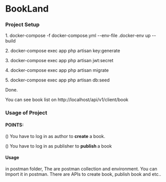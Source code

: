 <h1>BookLand</h1>

<h3>Project Setup </h3>

<p>    1. docker-compose -f docker-compose.yml --env-file .docker-env up --build </p>
<p>    2. docker-compose exec app php artisan key:generate </p>
<p>    3. docker-compose exec app php artisan jwt:secret </p>
<p>    4. docker-compose exec app php artisan migrate </p>
<p>    5. docker-compose exec app php artisan db:seed </p>

Done.

You can see book list on http://localhost/api/v1/client/book

<h3>Usage of Project</h3>

<h4> POINTS: </h4>

<p> () You have to log in as author to <b> create</b> a book.</p>
<p> () You have to log in as publisher to <b> publish </b> a book </p>
 
<h4>Usage</h4>

in postman folder, The are postman collection and environment. You can Import it in postman. There are APIs to create book, publish book and etc..
